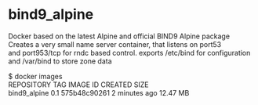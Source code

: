 # bind9_alpine
Docker based on the latest Alpine and official BIND9 Alpine package  
Creates a very small name server container, that listens on port53  
and port953/tcp for rndc based control. exports /etc/bind for configuration  
and /var/bind to store zone data  

$ docker images    
REPOSITORY          TAG                 IMAGE ID            CREATED            SIZE      
bind9_alpine        0.1                 575b48c90261        2 minutes ago      12.47 MB    
